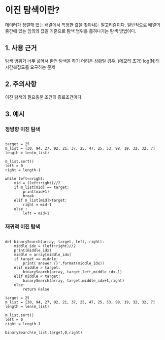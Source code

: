 # 이진 탐색이란?
데이터가 정렬돼 있는 배열에서 특정한 값을 찾아내는 알고리즘이다. 일반적으로 배열의 중간에 있는 임의의 값을 기준으로 탐색 범위를 좁혀나가는 탐색 방법이다.

## 1. 사용 근거
탐색 범위가 너무 넓어서 완전 탐색을 하기 어려운 상황일 경우. (메모리 초과)
log(N)의 시간복잡도를 요구하는 문제

## 2. 주의사항
이진 탐색의 필요충분 조건의 종료조건이다.

## 3. 예시
### 정방향 이진 탐색
<pre><code>
target = 25
m_list = [30, 94, 27, 92, 21, 37, 25, 47, 25, 53, 98, 19, 32, 32, 7]
length = len(m_list)

m_list.sort()
left = 0 
right = length-1

while left<=right:
    mid = (left+right)//2
    if m_list[mid] == target:
        print(mid+1)
        break
    elif m_list[mid]>target:
        right = mid-1
    else :
        left = mid+1
</code></pre>

### 재귀적 이진 탐색
<pre><code>
def binarySearch(array, target, left, right):
    middle_idx = (left+right)//2
    print(middle_idx)
    middle = array[middle_idx]
    if target == middle:
        print('answer {}'.format(middle_idx))
    elif middle > target:
        binarySearch(array, target,left,middle_idx-1)
    elif middle < target:
        binarySearch(array, target,middle_idx+1,right)
    else: 
        return False

target = 25
m_list = [30, 94, 27, 92, 21, 37, 25, 47, 25, 53, 98, 19, 32, 32, 7]
length = len(m_list)

m_list.sort()
left = 0 
right = length-1

binarySearch(m_list,target,0,right)
</code></pre>
